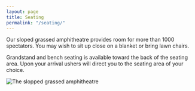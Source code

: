 ```yaml
---
layout: page
title: Seating
permalink: "/seating/"
---
```

Our sloped grassed amphitheatre provides room for more than 1000 spectators. You may wish to sit up close on a blanket or bring lawn chairs.

Grandstand and bench seating is available toward the back of the seating area.
Upon your arrival ushers will direct you to the seating area of your choice.

![The slopped grassed amphitheatre]('/manitoba-passion-play/assets/images/seating.jpg' "The slopped grassed amphitheatre")